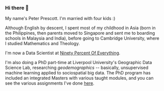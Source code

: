 ### Hi there 👋

My name's Peter Prescott. I'm married with four kids :)

Although English by descent, I spent most of my childhood in Asia (born in the Philippines, then parents moved to Singapore and sent me to boarding schools in Malaysia and India), before going to Cambridge University, where I studied Mathematics and Theology.

I'm now a Data Scientist at [Ninety Percent Of Everything](https://www.90poe.io).

I'm also doing a PhD part-time at Liverpool University's Geographic Data Science Lab, researching *geodemographics* -- basically, unsupervised machine learning applied to sociospatial big data. The PhD program has included an integrated Masters with various taught modules, and you can see the various assignments I've done [here](https://github.com/peterprescott/data-science).
